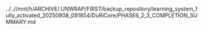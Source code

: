 ../..//mnt/h/ARCHIVE/.UNWRAP/FIRST/backup_repository/learning_system_fully_activated_20250808_091854/DuRiCore/PHASE6_2_3_COMPLETION_SUMMARY.md